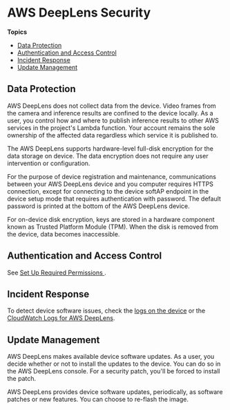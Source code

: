 # AWS DeepLens Security<a name="deeplens-security"></a>

**Topics**
+ [Data Protection](#deeplens-security-data-protection)
+ [Authentication and Access Control](#deeplens-security-access-control)
+ [Incident Response](#deeplens-security-incident-response)
+ [Update Management](#deeplens-security-update-management)

## Data Protection<a name="deeplens-security-data-protection"></a>

 AWS DeepLens does not collect data from the device\. Video frames from the camera and inference results are confined to the device locally\. As a user, you control how and where to publish inference results to other AWS services in the project's Lambda function\. Your account remains the sole ownership of the affected data regardless which service it is published to\. 

 The AWS DeepLens supports hardware\-level full\-disk encryption for the data storage on device\. The data encryption does not require any user intervention or configuration\. 

 For the purpose of device registration and maintenance, communications between your AWS DeepLens device and you computer requires HTTPS connection, except for connecting to the device softAP endpoint in the device setup mode that requires authentication with password\. The default password is printed at the bottom of the AWS DeepLens device\. 

 For on\-device disk encryption, keys are stored in a hardware component known as Trusted Platform Module \(TPM\)\. When the disk is removed from the device, data becomes inaccessible\. 

## Authentication and Access Control<a name="deeplens-security-access-control"></a>

See [Set Up Required Permissions ](deeplens-required-iam-roles.md)\.

## Incident Response<a name="deeplens-security-incident-response"></a>

 To detect device software issues, check the [logs on the device](deeplens-logging.md#deeplens-logging-fs) or the [CloudWatch Logs for AWS DeepLens](deeplens-logging.md#deeplens-logging-cwl)\.

## Update Management<a name="deeplens-security-update-management"></a>

 AWS DeepLens makes available device software updates\. As a user, you decide whether or not to install the updates to the device\. You can do so in the AWS DeepLens console\. For a security patch, you'll be forced to install the patch\. 

 AWS DeepLens provides device software updates, periodically, as software patches or new features\. You can choose to re\-flash the image\. 